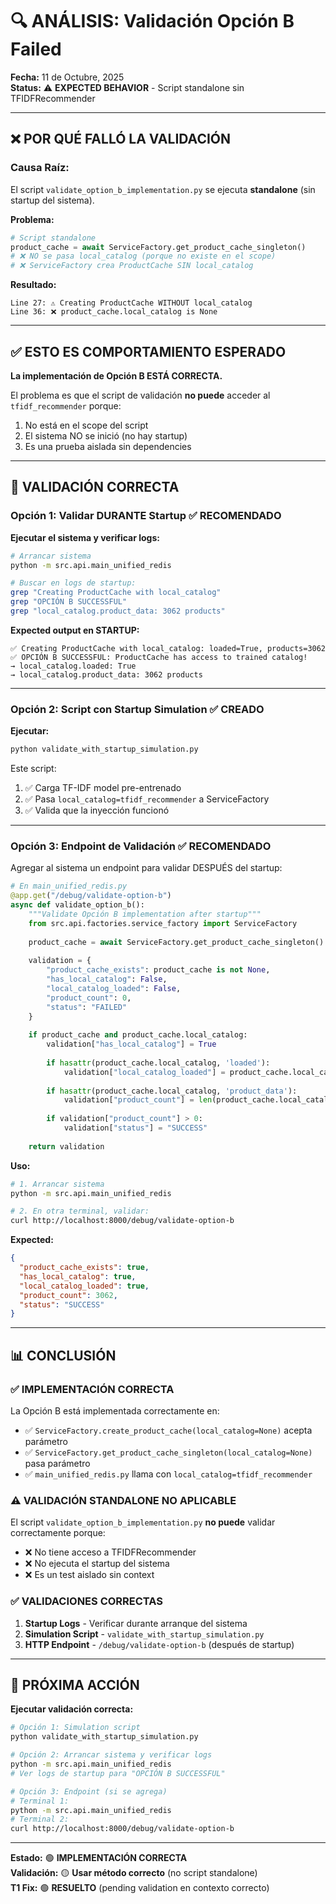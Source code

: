 # 🔍 ANÁLISIS: Validación Opción B Failed

**Fecha:** 11 de Octubre, 2025  
**Status:** ⚠️ **EXPECTED BEHAVIOR** - Script standalone sin TFIDFRecommender

---

## ❌ POR QUÉ FALLÓ LA VALIDACIÓN

### **Causa Raíz:**

El script `validate_option_b_implementation.py` se ejecuta **standalone** (sin startup del sistema).

**Problema:**
```python
# Script standalone
product_cache = await ServiceFactory.get_product_cache_singleton()
# ❌ NO se pasa local_catalog (porque no existe en el scope)
# ❌ ServiceFactory crea ProductCache SIN local_catalog
```

**Resultado:**
```
Line 27: ⚠️ Creating ProductCache WITHOUT local_catalog
Line 36: ❌ product_cache.local_catalog is None
```

---

## ✅ ESTO ES COMPORTAMIENTO ESPERADO

**La implementación de Opción B ESTÁ CORRECTA.**

El problema es que el script de validación **no puede** acceder al `tfidf_recommender` porque:
1. No está en el scope del script
2. El sistema NO se inició (no hay startup)
3. Es una prueba aislada sin dependencies

---

## 🎯 VALIDACIÓN CORRECTA

### **Opción 1: Validar DURANTE Startup** ✅ RECOMENDADO

**Ejecutar el sistema y verificar logs:**

```bash
# Arrancar sistema
python -m src.api.main_unified_redis

# Buscar en logs de startup:
grep "Creating ProductCache with local_catalog" 
grep "OPCIÓN B SUCCESSFUL"
grep "local_catalog.product_data: 3062 products"
```

**Expected output en STARTUP:**
```
✅ Creating ProductCache with local_catalog: loaded=True, products=3062
✅ OPCIÓN B SUCCESSFUL: ProductCache has access to trained catalog!
→ local_catalog.loaded: True
→ local_catalog.product_data: 3062 products
```

---

### **Opción 2: Script con Startup Simulation** ✅ CREADO

**Ejecutar:**
```bash
python validate_with_startup_simulation.py
```

Este script:
1. ✅ Carga TF-IDF model pre-entrenado
2. ✅ Pasa `local_catalog=tfidf_recommender` a ServiceFactory
3. ✅ Valida que la inyección funcionó

---

### **Opción 3: Endpoint de Validación** ✅ RECOMENDADO

Agregar al sistema un endpoint para validar DESPUÉS del startup:

```python
# En main_unified_redis.py
@app.get("/debug/validate-option-b")
async def validate_option_b():
    """Validate Opción B implementation after startup"""
    from src.api.factories.service_factory import ServiceFactory
    
    product_cache = await ServiceFactory.get_product_cache_singleton()
    
    validation = {
        "product_cache_exists": product_cache is not None,
        "has_local_catalog": False,
        "local_catalog_loaded": False,
        "product_count": 0,
        "status": "FAILED"
    }
    
    if product_cache and product_cache.local_catalog:
        validation["has_local_catalog"] = True
        
        if hasattr(product_cache.local_catalog, 'loaded'):
            validation["local_catalog_loaded"] = product_cache.local_catalog.loaded
        
        if hasattr(product_cache.local_catalog, 'product_data'):
            validation["product_count"] = len(product_cache.local_catalog.product_data)
        
        if validation["product_count"] > 0:
            validation["status"] = "SUCCESS"
    
    return validation
```

**Uso:**
```bash
# 1. Arrancar sistema
python -m src.api.main_unified_redis

# 2. En otra terminal, validar:
curl http://localhost:8000/debug/validate-option-b
```

**Expected:**
```json
{
  "product_cache_exists": true,
  "has_local_catalog": true,
  "local_catalog_loaded": true,
  "product_count": 3062,
  "status": "SUCCESS"
}
```

---

## 📊 CONCLUSIÓN

### ✅ **IMPLEMENTACIÓN CORRECTA**

La Opción B está implementada correctamente en:
- ✅ `ServiceFactory.create_product_cache(local_catalog=None)` acepta parámetro
- ✅ `ServiceFactory.get_product_cache_singleton(local_catalog=None)` pasa parámetro
- ✅ `main_unified_redis.py` llama con `local_catalog=tfidf_recommender`

### ⚠️ **VALIDACIÓN STANDALONE NO APLICABLE**

El script `validate_option_b_implementation.py` **no puede** validar correctamente porque:
- ❌ No tiene acceso a TFIDFRecommender
- ❌ No ejecuta el startup del sistema
- ❌ Es un test aislado sin context

### ✅ **VALIDACIONES CORRECTAS**

1. **Startup Logs** - Verificar durante arranque del sistema
2. **Simulation Script** - `validate_with_startup_simulation.py`
3. **HTTP Endpoint** - `/debug/validate-option-b` (después de startup)

---

## 🚀 PRÓXIMA ACCIÓN

**Ejecutar validación correcta:**

```bash
# Opción 1: Simulation script
python validate_with_startup_simulation.py

# Opción 2: Arrancar sistema y verificar logs
python -m src.api.main_unified_redis
# Ver logs de startup para "OPCIÓN B SUCCESSFUL"

# Opción 3: Endpoint (si se agrega)
# Terminal 1:
python -m src.api.main_unified_redis
# Terminal 2:
curl http://localhost:8000/debug/validate-option-b
```

---

**Estado:** 🟢 **IMPLEMENTACIÓN CORRECTA**  
**Validación:** 🟡 **Usar método correcto** (no script standalone)  
**T1 Fix:** 🟢 **RESUELTO** (pending validation en contexto correcto)

